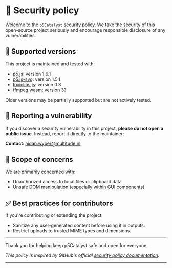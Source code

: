# 🔐 Security policy

Welcome to the `p5Catalyst` security policy. We take the security of this open-source project seriously and encourage responsible disclosure of any vulnerabilities.

## 🔄 Supported versions
This project is maintained and tested with:

- [p5.js](https://p5js.org/): version 1.6.1
- [p5.js-svg](https://github.com/zenozeng/p5.js-svg): version 1.5.1
- [toxiclibs.js](https://github.com/hapticdata/toxiclibsjs): version 0.3
- [ffmpeg.wasm](https://github.com/ffmpegwasm/ffmpeg.wasm): version 3?

Older versions may be partially supported but are not actively tested.

## 📨 Reporting a vulnerability
If you discover a security vulnerability in this project, **please do not open a public issue**. Instead, report it directly to the maintainer:

**Contact**: [aidan.wyber@multitude.nl](mailto:aidan.wyber@multitude.nl?subject=p5Catalyst%20security%20issue)

## 📆 Scope of concerns
We are primarily concerned with:

- Unauthorized access to local files or clipboard data
- Unsafe DOM manipulation (especially within GUI components)


## ✅ Best practices for contributors
If you're contributing or extending the project:

- Sanitize any user-generated content before using it in outputs.
- Restrict uploads to trusted MIME types and dimensions.

---

Thank you for helping keep p5Catalyst safe and open for everyone.

*This policy is inspired by GitHub's official [security policy documentation](https://docs.github.com/en/code-security/getting-started/adding-a-security-policy-to-your-repository).*

---